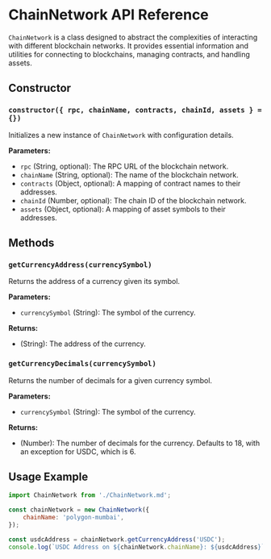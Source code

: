 # ChainNetwork API Reference

`ChainNetwork` is a class designed to abstract the complexities of interacting with different blockchain networks. It provides essential information and utilities for connecting to blockchains, managing contracts, and handling assets.

## Constructor

### `constructor({ rpc, chainName, contracts, chainId, assets } = {})`

Initializes a new instance of `ChainNetwork` with configuration details.

**Parameters:**

- `rpc` (String, optional): The RPC URL of the blockchain network.
- `chainName` (String, optional): The name of the blockchain network.
- `contracts` (Object, optional): A mapping of contract names to their addresses.
- `chainId` (Number, optional): The chain ID of the blockchain network.
- `assets` (Object, optional): A mapping of asset symbols to their addresses.

## Methods

### `getCurrencyAddress(currencySymbol)`

Returns the address of a currency given its symbol.

**Parameters:**

- `currencySymbol` (String): The symbol of the currency.

**Returns:**

- (String): The address of the currency.

### `getCurrencyDecimals(currencySymbol)`

Returns the number of decimals for a given currency symbol.

**Parameters:**

- `currencySymbol` (String): The symbol of the currency.

**Returns:**

- (Number): The number of decimals for the currency. Defaults to 18, with an exception for USDC, which is 6.

## Usage Example

```javascript
import ChainNetwork from './ChainNetwork.md';

const chainNetwork = new ChainNetwork({
    chainName: 'polygon-mumbai',
});

const usdcAddress = chainNetwork.getCurrencyAddress('USDC');
console.log(`USDC Address on ${chainNetwork.chainName}: ${usdcAddress}`);
```
